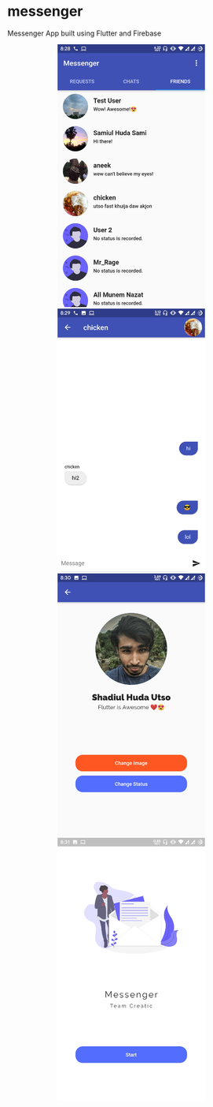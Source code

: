 # messenger

Messenger App built using Flutter and Firebase

 <div align="center">
    <img width='300' src="/Screenshot (1).jpg"</img>
    <img width='300' src="/Screenshot (2).jpg"</img>
    <img width='300' src="/Screenshot (3).jpg"</img>
    <img width='300' src="/Screenshot (4).jpg"</img>
</div>
